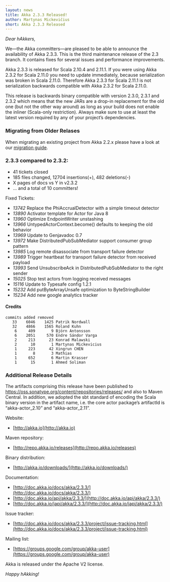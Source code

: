 ```yaml
---
layout: news
title: Akka 2.3.3 Released!
author: Martynas Mickevičius
short: Akka 2.3.3 Released
---
```


*Dear hAkkers,*

We—the Akka committers—are pleased to be able to announce the availability of Akka 2.3.3. This is the third maintenance release of the 2.3 branch. It contains fixes for several issues and performance improvements.

Akka 2.3.3 is released for Scala 2.10.4 and 2.11.1. If you were using Akka 2.3.2 for Scala 2.11.0 you need to update immediately, because serialization was broken in Scala 2.11.0. Therefore Akka 2.3.3 for Scala 2.11.1 is not serialization backwards compatible with Akka 2.3.2 for Scala 2.11.0.

This release is backwards binary compatible with version 2.3.0, 2.3.1 and 2.3.2 which means that the new JARs are a drop-in replacement for the old one (but not the other way around) as long as your build does not enable the inliner (Scala-only restriction). Always make sure to use at least the latest version required by any of your project’s dependencies.

### Migrating from Older Relases ###

When migrating an existing project from Akka 2.2.x please have a look at our [migration guide](http://doc.akka.io/docs/akka/2.3.3/project/migration-guide-2.2.x-2.3.x.html).

### 2.3.3 compared to 2.3.2: ###

* 41 tickets closed
* 185 files changed, 12704 insertions(+), 482 deletions(-)
* X pages of docs vs Y in v2.3.2
* ... and a total of 10 committers!

Fixed Tickets:
 - *13742* Replace the PhiAccrualDetector with a simple timeout detector
 - *13890* Activator template for Actor for Java 8
 - *13960* Optimize EndpointWriter unstashing
 - *13966* UntypedActorContext.become() defaults to keeping the old behavior
 - *13969* Update to Genjavadoc 0.7
 - *13972* Make DistributedPubSubMediator support consumer group pattern
 - *13985* Log remote disassociate from transport failure detector
 - *13989* Trigger heartbeat for transport failure detector from received payload
 - *13993* Send UnsubscribeAck in DistributedPubSubMediator to the right sender
 - *15025* Stop test actors from logging received messages
 - *15116* Update to Typesafe config 1.2.1
 - *15232* Add putByteArrayUnsafe optimization to ByteStringBuilder
 - *15234* Add new google analytics tracker

#### Credits ####

    commits added removed
       33    6046    1425 Patrik Nordwall
       32    4866    1565 Roland Kuhn
        6     409       9 Björn Antonsson
        6    2051     570 Endre Sándor Varga
        2     213      23 Konrad Malawski
        2      10       1 Martynas Mickevicius
        1     223      42 Xingrun CHEN
        1       8       3 Mathias
        1     652       6 Martin Krasser
        1      15       1 Ahmed Soliman


### Additional Release Details ###

The artifacts comprising this release have been published to https://oss.sonatype.org/content/repositories/releases/ and also to Maven Central. In addition, we adopted the sbt standard of encoding the Scala binary version in the artifact name, i.e. the core actor package’s artifactId is “akka-actor_2.10” and “akka-actor_2.11”.

Website:

 - [http://akka.io](http://akka.io)

Maven repository:

 - [http://repo.akka.io/releases](http://repo.akka.io/releases)

Binary distribution:

 - [http://akka.io/downloads/](http://akka.io/downloads/)

Documentation:

 - [http://doc.akka.io/docs/akka/2.3.3/](http://doc.akka.io/docs/akka/2.3.3/)
 - [http://doc.akka.io/api/akka/2.3.3/](http://doc.akka.io/api/akka/2.3.3/)
 - [http://doc.akka.io/japi/akka/2.3.3/](http://doc.akka.io/japi/akka/2.3.3/)

Issue tracker:

 - [http://doc.akka.io/docs/akka/2.3.3/project/issue-tracking.html](http://doc.akka.io/docs/akka/2.3.3/project/issue-tracking.html)

Mailing list:

 - [https://groups.google.com/group/akka-user](https://groups.google.com/group/akka-user)

Akka is released under the Apache V2 license.

*Happy hAkking!*